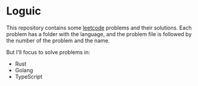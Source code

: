 # Loguic

This repository contains some [leetcode](https://leetcode.com/) problems and their solutions. Each problem has a folder with the language, and the problem file is followed by the number of the problem and the name.

But I'll focus to solve problems in:
- Rust
- Golang
- TypeScript
